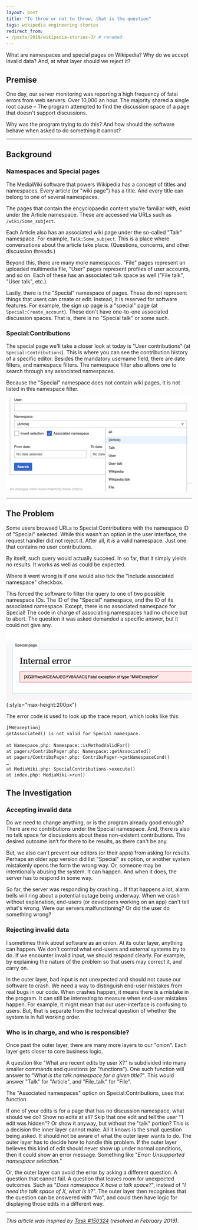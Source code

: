 ```yaml
---
layout: post
title: "To throw or not to throw, that is the question"
tags: wikipedia engineering-stories
redirect_from:
- /posts/2019/wikipedia-stories-3/ # renamed
---
```


What are namespaces and special pages on Wikipedia? Why do we accept invalid data? And, at what layer should we reject it?

<!--more-->

## Premise
One day, our server monitoring was reporting a high frequency of fatal errors from web servers. Over 10,000 an hour. The majority shared a single root cause – The program attempted to find the discussion space of a page that doesn't support discussions.

Why was the program trying to do this? And how should the software behave when asked to do something it cannot?

-------

## Background

### Namespaces and Special pages
The MediaWiki software that powers Wikipedia has a concept of titles and namespaces. Every article (or "wiki page") has a title. And every title can belong to one of several namespaces.

The pages that contain the encyclopaedic content you're familiar with, exist under the Article namespace. These are accessed via URLs such as `/wiki/Some_subject`.

Each Article also has an associated wiki page under the so-called "Talk" namespace. For example, `Talk:Some_subject`. This is a place where conversations about the article take place. (Questions, concerns, and other discussion threads.)

Beyond this, there are many more namespaces. "File" pages represent an uploaded multimedia file, "User" pages  represent profiles of user accounts, and so on. Each of these has an associated talk space as well ("File talk", "User talk", etc.).

Lastly, there is the "Special" namespace of pages. These do not represent things that users can create or edit. Instead, it is reserved for software features. For example, the sign up page is a "special" page (at `Special:Create_account`). These don't have one-to-one associated discussion spaces. That is, there is no "Special talk" or some such.

### Special:Contributions
The special page we'll take a closer look at today is "User contributions" (at `Special:Contributions`). This is where you can see the contribution history of a specific editor. Besides the mandatory username field, there are date filters, and namespace filters. The namespace filter also allows one to search through any associated  namespaces.

Because the “Special” namespace does not contain wiki pages, it is not listed in this namespace filter.

![The Special:Contributions form contains a "Namespace" dropdown menu with options such as "Article", "Talk", "User", and "File". It also has a checkbox for "Include associated namespace".](/assets/attachments/2019_stories3_form.png)

-------

## The Problem

Some users browsed URLs to Special:Contributions with the namespace ID of "Special" selected. While this wasn't an option in the user interface, the request handler did not reject it. After all, it _is_ a valid namespace. Just one that contains no user contributions.

By itself, such query would actually succeed. In so far, that it simply yields no results. It works as well as could be expected.

Where it went wrong is if one would also tick the "Include associated namespace" checkbox.

This forced the software to filter the query to one of two possible namespace IDs. The ID of the "Special" namespace, and the ID of its associated namespace. Except, there is no associated namespace for Special! The code in charge of associating namespaces had no choice but to abort. The question it was asked demanded a specific answer, but it could not give any.

![Users were shown an "Internal error" page, stating a fatal exception had ocurred, with an Error Code next to it.](/assets/attachments/2019_stories3_error.png "The error page shown to users"){:style="max-height:200px"}

The error code is used to look up the trace report, which looks like this:

```
[MWException]
getAssociated() is not valid for Special namespace.

at Namespace.php: Namespace::isMethodValidFor()
at pagers/ContribsPager.php: Namespace::getAssociated()
at pagers/ContribsPager.php: ContribsPager->getNamespaceCond()
…
at MediaWiki.php: SpecialContributions->execute()
at index.php: MediaWiki->run()
```

## The Investigation

### Accepting invalid data
Do we need to change anything, or is the program already good enough? There are no contributions under the Special namespace. And, there is also no talk space for discussions about these non-existent contributions. The desired outcome isn’t for there to be results, as there can't be any.

But, we also can't prevent our editors (or their apps) from asking for results. Perhaps an older app version did list "Special" as option, or another system mistakenly opens the form the wrong way. Or, someone may be intentionally abusing the system. It can happen. And when it does, the server has to respond in some way.

So far, the server was responding by crashing… If that happens a lot, alarm bells will ring about a potential outage being underway. When we crash without explanation, end-users (or developers working on an app) can't tell what's wrong. Were our servers malfunctioning? Or did the user do something wrong?

### Rejecting invalid data
I sometimes think about software as an onion. At its outer layer, anything can happen. We don't control what end-users and external systems try to do. If we encounter invalid input, we should respond clearly. For example, by explaining the nature of the problem so that users may correct it, and carry on.

In the outer layer, bad input is not unexpected and should not cause our software to crash. We need a way to distinguish end-user mistakes from real bugs in our code. When crashes happen, it means there is a mistake in the program. It can still be interesting to measure when end-user mistakes happen. For example, it might mean that our user-interface is confusing to users. But, that is separate from the technical question of whether the system is in full working order.

### Who is in charge, and who is responsible?
Once past the outer layer, there are many more layers to our "onion". Each layer gets closer to core business logic.

A question like "What are recent edits by user X?" is subdivided into many smaller commands and questions (or "functions"). One such function will answer to "_What is the talk namespace for a given title?_". This would answer "Talk" for "Article", and "File_talk" for "File".

The "Associated namespaces" option on Special:Contributions, uses that function.

If one of your edits is for a page that has no discussion namespace, what should we do? Show no edits at all? Skip that one edit and tell the user "1 edit was hidden"? Or show it anyway, but without the "talk" portion? This is a decision the inner layer cannot make. All it knows is the small question being asked. It should not be aware of what the outer layer wants to do. The outer layer has to decide how to handle this problem. If the outer layer believes this kind of edit should never show up under normal conditions, then it could show an error message. Something like "_Error: Unsupported namespace selection._"

Or, the outer layer can avoid the error by asking a different question. A question that cannot fail. A question that leaves room for unexpected outcomes. Such as "_Does namespace X have a talk space?_", instead of "_I need the talk space of X, what is it?_". The outer layer then recognises that the question can be answered with “No”, and could then have logic for displaying those edits in a different way.

-------

_This article was inspired by [Task #150324](https://phabricator.wikimedia.org/T150324 "Fatal MWNamespace exception on Special:Contributions") (resolved in February 2019)_.
